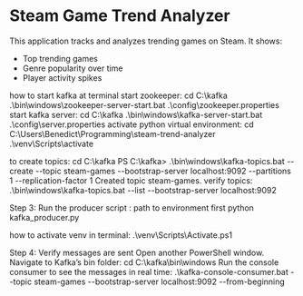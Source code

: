 # Steam Game Trend Analyzer

This application tracks and analyzes trending games on Steam.
It shows:
- Top trending games
- Genre popularity over time
- Player activity spikes

how to start kafka at terminal
start zookeeper: 
cd C:\kafka
.\bin\windows\zookeeper-server-start.bat .\config\zookeeper.properties
start kafka server:
cd C:\kafka
.\bin\windows\kafka-server-start.bat .\config\server.properties
activate python virtual environment:
cd C:\Users\Benedict\Programming\steam-trend-analyzer
.\venv\Scripts\activate

to create topics:
cd C:\kafka
PS C:\kafka> .\bin\windows\kafka-topics.bat --create --topic steam-games --bootstrap-server localhost:9092 --partitions 1 --replication-factor 1
Created topic steam-games.
verify topics: 
.\bin\windows\kafka-topics.bat --list --bootstrap-server localhost:9092


Step 3: Run the producer script : path to environment first
python kafka_producer.py


how to activate venv in terminal:
.\venv\Scripts\Activate.ps1


Step 4: Verify messages are sent
Open another PowerShell window.
Navigate to Kafka’s bin folder:
cd C:\kafka\bin\windows
Run the console consumer to see the messages in real time:
.\kafka-console-consumer.bat --topic steam-games --bootstrap-server localhost:9092 --from-beginning


